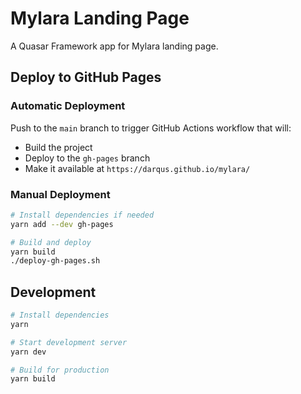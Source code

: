 # Mylara Landing Page

A Quasar Framework app for Mylara landing page.

## Deploy to GitHub Pages

### Automatic Deployment

Push to the `main` branch to trigger GitHub Actions workflow that will:

- Build the project
- Deploy to the `gh-pages` branch
- Make it available at `https://darqus.github.io/mylara/`

### Manual Deployment

```bash
# Install dependencies if needed
yarn add --dev gh-pages

# Build and deploy
yarn build
./deploy-gh-pages.sh
```

## Development

```bash
# Install dependencies
yarn

# Start development server
yarn dev

# Build for production
yarn build
```
